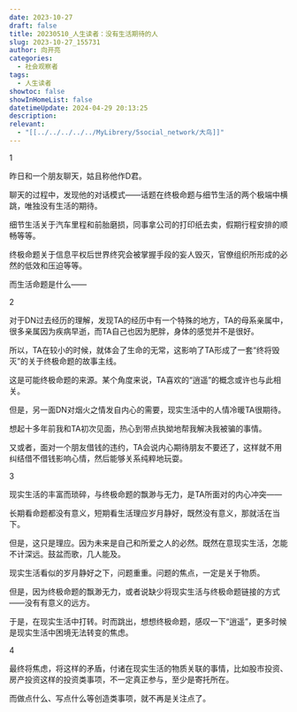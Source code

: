 ```yaml
---
date: 2023-10-27
draft: false
title: 20230510_人生读者：没有生活期待的人
slug: 2023-10-27_155731
author: 向开亮
categories:
  - 社会观察者
tags:
  - 人生读者
showtoc: false
showInHomeList: false
datetimeUpdate: 2024-04-29 20:13:25
description: 
relevant:
  - "[[../../../../../MyLibrery/5social_network/大鸟]]"
---
```

1

昨日和一个朋友聊天，姑且称他作D君。

聊天的过程中，发现他的对话模式——话题在终极命题与细节生活的两个极端中横跳，唯独没有生活的期待。

细节生活关于汽车里程和前胎磨损，同事拿公司的打印纸去卖，假期行程安排的顺畅等等。

终极命题关于信息平权后世界终究会被掌握手段的妄人毁灭，官僚组织所形成的必然的低效和压迫等等。

而生活命题是什么——

2

对于DN过去经历的理解，发现TA的经历中有一个特殊的地方，TA的母系亲属中，很多亲属因为疾病早逝，而TA自己也因为肥胖，身体的感觉并不是很好。

所以，TA在较小的时候，就体会了生命的无常，这影响了TA形成了一套“终将毁灭”的关于终极命题的故事主线。

这是可能终极命题的来源。某个角度来说，TA喜欢的“逍遥”的概念或许也与此相关。

但是，另一面DN对烟火之情发自内心的需要，现实生活中的人情冷暖TA很期待。

想起十多年前我和TA初次见面，热心到带点执拗地帮我解决我被骗的事情。

又或者，面对一个朋友借钱的违约，TA会说内心期待朋友不要还了，这样就不用纠结借不借钱影响心情，然后能够关系纯粹地玩耍。

3

现实生活的丰富而琐碎，与终极命题的飘渺与无力，是TA所面对的内心冲突——

长期看命题都没有意义，短期看生活理应岁月静好，既然没有意义，那就活在当下。

但是，这只是理应。因为未来是自己和所爱之人的必然。既然在意现实生活，怎能不计深远。鼓盆而歌，几人能及。

现实生活看似的岁月静好之下，问题重重。问题的焦点，一定是关于物质。

但是，因为终极命题的飘渺无力，或者说缺少将现实生活与终极命题链接的方式——没有有意义的远方。

于是，在现实生活中打转。时而跳出，想想终极命题，感叹一下“逍遥”，更多时候是现实生活中困境无法转变的焦虑。

4

最终将焦虑，将这样的矛盾，付诸在现实生活的物质关联的事情，比如股市投资、房产投资这样的投资类事项，不一定真正参与，至少是寄托所在。

而做点什么、写点什么等创造类事项，就不再是关注点了。